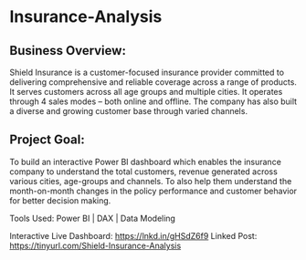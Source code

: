 # Insurance-Analysis

## Business Overview:
Shield Insurance is a customer-focused insurance provider committed to delivering comprehensive and reliable coverage across a range of products. It serves customers across all age groups and multiple cities. It operates through 4 sales modes – both online and offline. The company has also built a diverse and growing customer base through varied channels.

## Project Goal:
To build an interactive Power BI dashboard which enables the insurance company to understand the total customers, revenue generated across various cities, age-groups and channels. To also help them understand the month-on-month changes in the policy performance and customer behavior for better decision making.

Tools Used: Power BI | DAX | Data Modeling 

Interactive Live Dashboard: https://lnkd.in/gHSdZ6f9
Linked Post: https://tinyurl.com/Shield-Insurance-Analysis
